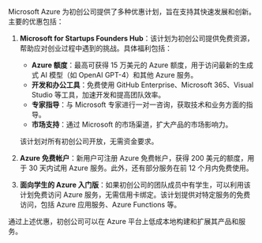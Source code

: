 
Microsoft Azure 为初创公司提供了多种优惠计划，旨在支持其快速发展和创新。主要的优惠包括：

1. **Microsoft for Startups Founders Hub**：该计划为初创公司提供免费资源，帮助应对创业过程中遇到的挑战。具体福利包括：
   - **Azure 额度**：最高可获得 15 万美元的 Azure 额度，用于访问最新的生成式 AI 模型（如 OpenAI GPT-4）和其他 Azure 服务。
   - **开发和办公工具**：免费使用 GitHub Enterprise、Microsoft 365、Visual Studio 等工具，加速开发和提高团队效率。
   - **专家指导**：与 Microsoft 专家进行一对一咨询，获取技术和业务方面的指导。
   - **市场支持**：通过 Microsoft 的市场渠道，扩大产品的市场影响力。

   该计划对所有初创公司开放，无需资金要求。 

2. **Azure 免费帐户**：新用户可注册 Azure 免费帐户，获得 200 美元的额度，用于 30 天内试用 Azure 服务。此外，还有部分服务在前 12 个月内免费使用。 

3. **面向学生的 Azure 入门版**：如果初创公司的团队成员中有学生，可以利用该计划免费访问 Azure 服务，无需信用卡绑定。该计划提供对特定服务的免费访问，包括 Azure 应用服务、Azure Functions 等。 

通过上述优惠，初创公司可以在 Azure 平台上低成本地构建和扩展其产品和服务。 